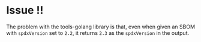 # Issue !!

The problem with the tools-golang library is that, even when given an SBOM with `spdxVersion` set to `2.2`, it returns `2.3` as the `spdxVersion` in the output.

